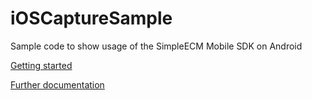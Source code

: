 iOSCaptureSample
================

Sample code to show usage of the SimpleECM Mobile SDK on Android

[Getting started](http://simpleecm.github.io/androidCaptureSample/)

[Further documentation](http://simpleecm.github.io/androidCaptureSample/doc)